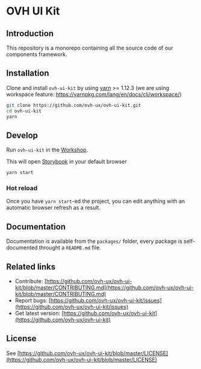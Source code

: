 # OVH UI Kit

## Introduction

This repository is a monorepo containing all the source code of our components framework.

## Installation

Clone and install `ovh-ui-kit` by using [yarn](https://yarnpkg.com) >= 1.12.3 (we are using workspace feature: https://yarnpkg.com/lang/en/docs/cli/workspace/)

```bash
git clone https://github.com/ovh-ux/ovh-ui-kit.git
cd ovh-ui-kit
yarn
```

## Develop

Run `ovh-ui-kit` in the [Workshop](./packages/apps/workshop).

This will open [Storybook](https://storybook.js.org/) in your default browser

```bash
yarn start
```

### Hot reload

Once you have `yarn start`-ed the project, you can edit anything with an automatic browser refresh as a result.

## Documentation

Documentation is available from the `packages/` folder, every package is self-documented throught a `README.md` file.

## Related links

 * Contribute: [https://github.com/ovh-ux/ovh-ui-kit/blob/master/CONTRIBUTING.md](https://github.com/ovh-ux/ovh-ui-kit/blob/master/CONTRIBUTING.md)
 * Report bugs: [https://github.com/ovh-ux/ovh-ui-kit/issues](https://github.com/ovh-ux/ovh-ui-kit/issues)
 * Get latest version: [https://github.com/ovh-ux/ovh-ui-kit](https://github.com/ovh-ux/ovh-ui-kit)

## License

See [https://github.com/ovh-ux/ovh-ui-kit/blob/master/LICENSE](https://github.com/ovh-ux/ovh-ui-kit/blob/master/LICENSE)
